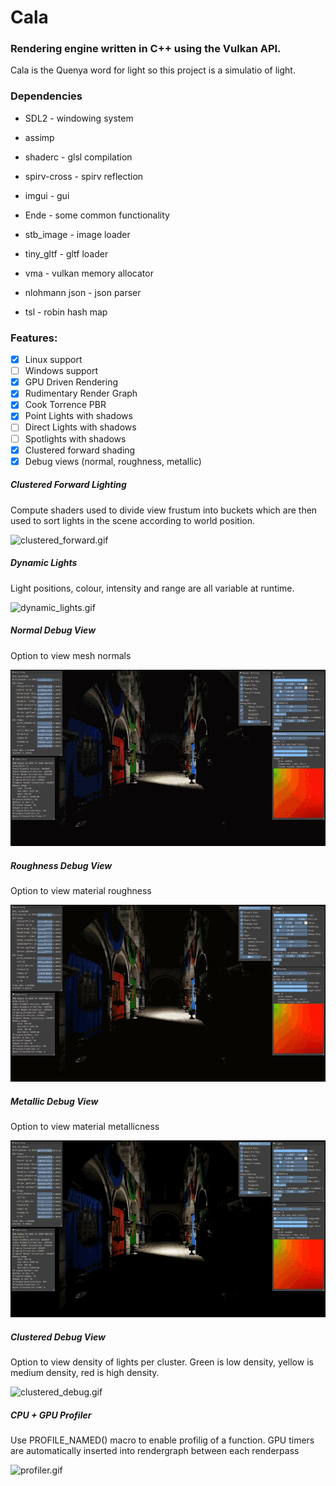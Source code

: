 # Cala

### Rendering engine written in C++ using the Vulkan API.

Cala is the Quenya word for light so this project is a simulatio of light.

### Dependencies
- SDL2 - windowing system
- assimp
- shaderc - glsl compilation


- spirv-cross - spirv reflection
- imgui - gui
- Ende - some common functionality
- stb_image - image loader
- tiny_gltf - gltf loader
- vma - vulkan memory allocator
- nlohmann json - json parser
- tsl - robin hash map

### Features:
- [x] Linux support
- [ ] Windows support
- [x] GPU Driven Rendering
- [x] Rudimentary Render Graph
- [x] Cook Torrence PBR
- [x] Point Lights with shadows
- [ ] Direct Lights with shadows
- [ ] Spotlights with shadows
- [x] Clustered forward shading
- [x] Debug views (normal, roughness, metallic)

##### Clustered Forward Lighting
Compute shaders used to divide view frustum into buckets which are then used to sort lights in the scene according to world position.

![clustered_forward.gif](res/gifs/clustered_forward.gif)

##### Dynamic Lights
Light positions, colour, intensity and range are all variable at runtime.

![dynamic_lights.gif](res/gifs/dynamic_lights.gif)

##### Normal Debug View
Option to view mesh normals

![normal_view.gif](res/gifs/normal_view.gif)
##### Roughness Debug View
Option to view material roughness

![roughness_view.gif](res/gifs/roughness_view.gif)
##### Metallic Debug View
Option to view material metallicness

![metallic_view.gif](res/gifs/metallic_view.gif)
##### Clustered Debug View
Option to view density of lights per cluster. Green is low density, yellow is medium density, red is high density. 

![clustered_debug.gif](res/gifs/clustered_debug.gif)

##### CPU + GPU Profiler
Use PROFILE_NAMED() macro to enable profilig of a function. GPU timers are automatically inserted into rendergraph between each renderpass

![profiler.gif](res/gifs/profiler.gif)